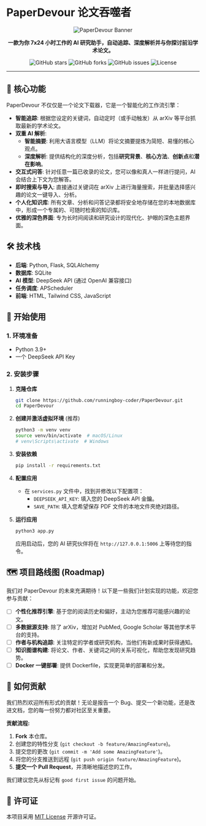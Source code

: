 # PaperDevour 论文吞噬者

<p align="center">
  <img src="https://placehold.co/600x300/0f172a/38bdf8?text=PaperDevour&font=raleway" alt="PaperDevour Banner">
</p>

<p align="center">
  <strong>一款为你 7x24 小时工作的 AI 研究助手，自动追踪、深度解析并与你探讨前沿学术论文。</strong>
</p>

<p align="center">
  <img alt="GitHub stars" src="https://img.shields.io/github/stars/runningboy-coder/PaperDevour?style=for-the-badge">
  <img alt="GitHub forks" src="https://img.shields.io/github/forks/runningboy-coder/PaperDevour?style=for-the-badge">
  <img alt="GitHub issues" src="https://img.shields.io/github/issues/runningboy-coder/PaperDevour?style=for-the-badge&color=success">
  <img alt="License" src="https://img.shields.io/github/license/runningboy-coder/PaperDevour?style=for-the-badge&color=blue">
</p>

---

## 🚀 核心功能

PaperDevour 不仅仅是一个论文下载器，它是一个智能化的工作流引擎：

* **智能追踪**: 根据您设定的关键词，自动定时（或手动触发）从 arXiv 等平台抓取最新的学术论文。
* **双重 AI 解析**:
    * **智能摘要**: 利用大语言模型（LLM）将论文摘要提炼为简短、易懂的核心观点。
    * **深度解析**: 提供结构化的深度分析，包括**研究背景**、**核心方法**、**创新点**和**潜在影响**。
* **交互式问答**: 针对任意一篇已收录的论文，您可以像和真人一样进行提问，AI 会结合上下文为您解答。
* **即时搜索与导入**: 直接通过关键词在 arXiv 上进行海量搜索，并批量选择感兴趣的论文一键导入、分析。
* **个人化知识库**: 所有文章、分析和问答记录都将安全地存储在您的本地数据库中，形成一个专属的、可随时检索的知识库。
* **优雅的深色界面**: 专为长时间阅读和研究设计的现代化、护眼的深色主题界面。

## 🛠️ 技术栈

* **后端**: Python, Flask, SQLAlchemy
* **数据库**: SQLite
* **AI 模型**: DeepSeek API (通过 OpenAI 兼容接口)
* **任务调度**: APScheduler
* **前端**: HTML, Tailwind CSS, JavaScript

## 🏁 开始使用

### 1. 环境准备

* Python 3.9+
* 一个 DeepSeek API Key

### 2. 安装步骤

1.  **克隆仓库**
    ```bash
    git clone https://github.com/runningboy-coder/PaperDevour.git
    cd PaperDevour
    ```

2.  **创建并激活虚拟环境** (推荐)
    ```bash
    python3 -m venv venv
    source venv/bin/activate  # macOS/Linux
    # venv\Scripts\activate  # Windows
    ```

3.  **安装依赖**
    ```bash
    pip install -r requirements.txt
    ```

4.  **配置应用**
    * 在 `services.py` 文件中，找到并修改以下配置项：
        * `DEEPSEEK_API_KEY`: 填入您的 DeepSeek API 金鑰。
        * `SAVE_PATH`: 填入您希望保存 PDF 文件的本地文件夾绝对路径。

5.  **运行应用**
    ```bash
    python3 app.py
    ```
    应用启动后，您的 AI 研究伙伴将在 `http://127.0.0.1:5006` 上等待您的指令。

## 🗺️ 项目路线图 (Roadmap)

我们对 PaperDevour 的未来充满期待！以下是一些我们计划实现的功能，欢迎您参与贡献：

* [ ] **个性化推荐引擎**: 基于您的阅读历史和偏好，主动为您推荐可能感兴趣的论文。
* [ ] **多数据源支持**: 除了 arXiv，增加对 PubMed, Google Scholar 等其他学术平台的支持。
* [ ] **作者与机构追踪**: 关注特定的学者或研究机构，当他们有新成果时获得通知。
* [ ] **知识图谱构建**: 将论文、作者、关键词之间的关系可视化，帮助您发现研究趋势。
* [ ] **Docker 一键部署**: 提供 Dockerfile，实现更简单的部署和分发。

## 🤝 如何贡献

我们热烈欢迎所有形式的贡献！无论是报告一个 Bug、提交一个新功能，还是改进文档，您的每一份努力都对社区至关重要。

**贡献流程:**

1.  **Fork** 本仓库。
2.  创建您的特性分支 (`git checkout -b feature/AmazingFeature`)。
3.  提交您的更改 (`git commit -m 'Add some AmazingFeature'`)。
4.  将您的分支推送到远程 (`git push origin feature/AmazingFeature`)。
5.  **提交一个 Pull Request**，并清晰地描述您的工作。

我们建议您先从标记有 `good first issue` 的问题开始。

## 📄 许可证

本项目采用 [MIT License](LICENSE.txt) 开源许可证。